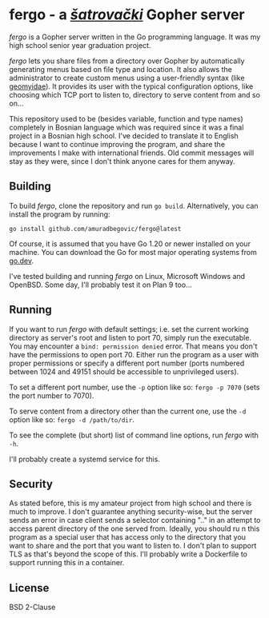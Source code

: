 # fergo - a [_šatrovački_](https://en.wikipedia.org/wiki/%C5%A0atrova%C4%8Dki) Gopher server 

*fergo* is a Gopher server written in the Go programming language. It was my high school senior year graduation project. 

*fergo* lets you share files from a directory over Gopher by automatically generating menus based on file type and location. It also allows the administrator to create custom menus using a user-friendly syntax (like [geomyidae](http://r-36.net/scm/geomyidae/file/README.html)). It provides its user with the typical configuration options, like choosing which TCP port to listen to, directory to serve content from and so on...

This repository used to be (besides variable, function and type names) completely in Bosnian language which was required since it was a final project in a Bosnian high school. I've decided to translate it to English because I want to continue improving the program, and share the improvements I make with international friends. Old commit messages will stay as they were, since I don't think anyone cares for them anyway.

## Building

To build *fergo*, clone the repository and run `go build`. Alternatively, you can install the program by running: 

`go install github.com/amuradbegovic/fergo@latest`

Of course, it is assumed that you have Go 1.20 or newer installed on your machine. You can download the Go for most major operating systems from [go.dev](https://go.dev).

I've tested building and running *fergo* on Linux, Microsoft Windows and OpenBSD. Some day, I'll probably test it on Plan 9 too...   

## Running

If you want to run *fergo* with default settings; i.e. set the current working directory as server's root and listen to port 70, simply run the executable. You may encounter a `bind: permission denied` error. That means you don't have the permissions to open port 70. Either run the program as a user with proper permissions or specify a different port number (ports numbered between 1024 and 49151 should be accessible to unprivileged users).

To set a different port number, use the `-p` option like so: `fergo -p 7070` (sets the port number to 7070).

To serve content from a directory other than the current one, use the `-d` option like so: `fergo -d /path/to/dir`.

To see the complete (but short) list of command line options, run *fergo* with `-h`.

I'll probably create a systemd service for this.

## Security

As stated before, this is my amateur project from high school and there is much to improve. I don't guarantee anything security-wise, but the server sends an error in case client sends a selector containing ".." in an attempt to access parent directory of the one served from. Ideally, you should ru n this program as a special user that has access only to the directory that you want to share and the port that you want to listen to. I don't plan to support TLS as that's beyond the scope of this. I'll probably write a Dockerfile to support running this in a container.

## License

BSD 2-Clause